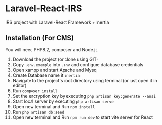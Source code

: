 # Laravel-React-IRS
IRS project with Laravel-React Framework + Inertia

## Installation (For CMS)
You will need PHP8.2, composer and Node.js.

1. Download the project (or clone using GIT) 
2. Copy `.env.example` into `.env` and configure database credentials
3. Open xampp and start Apache and Mysql
4. Create Database name it `inertia`
5. Navigate to the project's root directory using terminal (or just open it in editor)
6. Run `composer install`
7. Set the encryption key by executing `php artisan key:generate --ansi`
8. Start local server by executing `php artisan serve`
9. Open new terminal and Run `npm install`
10. Run `php artisan db:seed`
11. Open new terminal and Run `npm run dev` to start vite server for React

